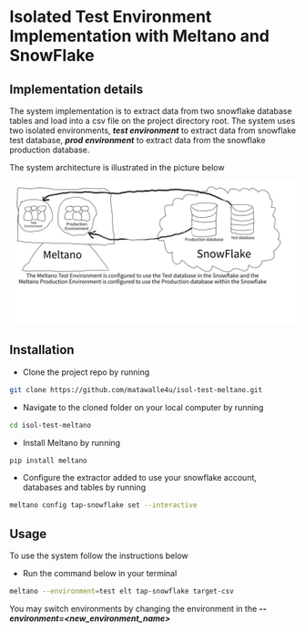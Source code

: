 # Isolated Test Environment Implementation with Meltano and SnowFlake

## Implementation details

The system implementation is to extract data from two snowflake database tables and load into a csv file on the project directory root.
The system uses two isolated environments, **_test environment_** to extract data from snowflake test database, **_prod environment_** to extract data from the snowflake production database.

The system architecture is illustrated in the picture below

![System Architecture](https://github.com/matawalle4u/isol-test-meltano/blob/main/System%20Architecture.png)

## Installation

- Clone the project repo by running

```bash
git clone https://github.com/matawalle4u/isol-test-meltano.git
```

- Navigate to the cloned folder on your local computer by running

```bash
cd isol-test-meltano
```

- Install Meltano by running

```bash
pip install meltano
```

- Configure the extractor added to use your snowflake account, databases and tables by running

```bash
meltano config tap-snowflake set --interactive
```


## Usage

To use the system follow the instructions below
- Run the command below in your terminal

```bash
meltano --environment=test elt tap-snowflake target-csv
```
You may switch environments by changing the environment in the **_--environment=<new_environment_name>_**


[def]: https://i.imgur.com/uI0hX61.png